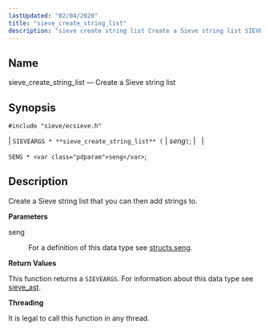 ```yaml
---
lastUpdated: "02/04/2020"
title: "sieve_create_string_list"
description: "sieve create string list Create a Sieve string list SIEVEARGS sieve create string list seng SENG seng Create a Sieve string list that you can then add strings to seng For a definition of this data type see structs seng This function returns a SIEVEARGS For information about this data..."
---
```


<a name="apis.sieve_create_string_list"></a> 
## Name

sieve_create_string_list — Create a Sieve string list

## Synopsis

`#include "sieve/ecsieve.h"`

| `SIEVEARGS * **sieve_create_string_list** (` | <var class="pdparam">seng</var>`)`; |   |

`SENG * <var class="pdparam">seng</var>`;<a name="idp59887168"></a> 
## Description

Create a Sieve string list that you can then add strings to.

**<a name="idp59888416"></a> Parameters**

<dl class="variablelist">

<dt>seng</dt>

<dd>

For a definition of this data type see [structs.seng](/momentum/3/3-api/structs-seng).

</dd>

</dl>

**<a name="idp59891888"></a> Return Values**

This function returns a `SIEVEARGS`. For information about this data type see [sieve_ast](/momentum/3/3-api/structs-sieve-ast).

**<a name="idp59894000"></a> Threading**

It is legal to call this function in any thread.